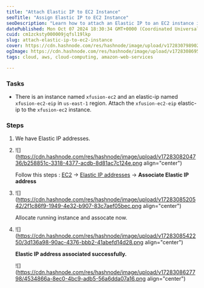 ```yaml
---
title: "Attach Elastic IP to EC2 Instance"
seoTitle: "Assign Elastic IP to EC2 Instance"
seoDescription: "Learn how to attach an Elastic IP to an EC2 instance in AWS with step-by-step instructions"
datePublished: Mon Oct 07 2024 18:30:34 GMT+0000 (Coordinated Universal Time)
cuid: cm1zcksty000009jqfsl19lkp
slug: attach-elastic-ip-to-ec2-instance
cover: https://cdn.hashnode.com/res/hashnode/image/upload/v1728307989025/d4e3391c-8fdb-485c-8a24-ddf240a704af.png
ogImage: https://cdn.hashnode.com/res/hashnode/image/upload/v1728308695274/728da1db-c9dc-42be-9850-29fae9d1b5f3.png
tags: cloud, aws, cloud-computing, amazon-web-services

---
```


### Tasks

* There is an instance named `xfusion-ec2` and an elastic-ip named `xfusion-ec2-eip` in `us-east-1` region. Attach the `xfusion-ec2-eip` elastic-ip to the `xfusion-ec2` instance.
    

### Steps

1. We have Elastic IP addresses.
    
2. ![](https://cdn.hashnode.com/res/hashnode/image/upload/v1728308204736/b258851c-3318-4377-acdb-8d81ac7c124e.png align="center")
    
    Follow this steps : [EC2](https://us-east-1.console.aws.amazon.com/ec2/home?region=us-east-1#Home:) → [Elastic IP addresses](https://us-east-1.console.aws.amazon.com/ec2/home?region=us-east-1#Addresses:) → **Associate Elastic IP address**
    
3. ![](https://cdn.hashnode.com/res/hashnode/image/upload/v1728308520542/2f1c86f9-1949-4e32-b907-83c7aef05bec.png align="center")
    
    Allocate running instance and assocate now.
    
4. ![](https://cdn.hashnode.com/res/hashnode/image/upload/v1728308542250/3d136a98-90ac-4376-bbb2-41abefd14d28.png align="center")
    
    **Elastic IP address associated successfully.**
    
    ![](https://cdn.hashnode.com/res/hashnode/image/upload/v1728308627798/4534866a-8ec0-4bc9-adb5-56a6dda07a16.png align="center")